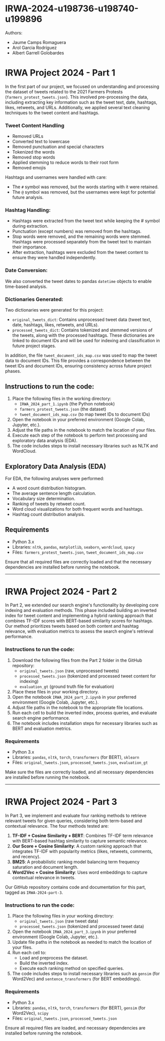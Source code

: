 # IRWA-2024-u198736-u198740-u199896

Authors:
- Jaume Camps Romaguera
- Arol Garcia Rodríguez
- Albert Garrell Golobardes

# IRWA Project 2024 - Part 1

In the first part of our project, we focused on understanding and processing the dataset of tweets related to the 2021 Farmers Protests (`farmers_protest_tweets.json`). This involved pre-processing the data, including extracting key information such as the tweet text, date, hashtags, likes, retweets, and URLs. Additionally, we applied several text cleaning techniques to the tweet content and hashtags.

### Tweet Content Handling
- Removed URLs
- Converted text to lowercase
- Removed punctuation and special characters
- Tokenized the words
- Removed stop words
- Applied stemming to reduce words to their root form
- Removed emojis

Hashtags and usernames were handled with care:
- The `#` symbol was removed, but the words starting with it were retained.
- The `@` symbol was removed, but the usernames were kept for potential future analysis.

### Hashtag Handling:
- Hashtags were extracted from the tweet text while keeping the # symbol during extraction.
- Punctuation (except numbers) was removed from the hashtags.
- Stop words were removed, and the remaining words were stemmed. Hashtags were processed separately from the tweet text to maintain their importance.
- After extraction, hashtags were excluded from the tweet content to ensure they were handled independently.

### Date Conversion:
We also converted the tweet dates to pandas `datetime` objects to enable time-based analysis.

### Dictionaries Generated:
Two dictionaries were generated for this project:
- `original_tweets_dict`: Contains unprocessed tweet data (tweet text, date, hashtags, likes, retweets, and URLs).
- `processed_tweets_dict`: Contains tokenized and stemmed versions of the tweets, along with the processed hashtags. These dictionaries are linked to document IDs and will be used for indexing and classification in future project stages.

In addition, the file `tweet_document_ids_map.csv` was used to map the tweet data to document IDs. This file provides a correspondence between the tweet IDs and document IDs, ensuring consistency across future project phases.

## Instructions to run the code:

1. Place the following files in the working directory:
   - `IRWA_2024_part_1.ipynb` (the Python notebook)
   - `farmers_protest_tweets.json` (the dataset)
   - `tweet_document_ids_map.csv` (to map tweet IDs to document IDs)
2. Open the notebook in your preferred environment (Google Colab, Jupyter, etc.).
3. Adjust the file paths in the notebook to match the location of your files.
4. Execute each step of the notebook to perform text processing and exploratory data analysis (EDA).
5. The code includes steps to install necessary libraries such as NLTK and WordCloud.

## Exploratory Data Analysis (EDA)

For EDA, the following analyses were performed:
- A word count distribution histogram.
- The average sentence length calculation.
- Vocabulary size determination.
- Ranking of tweets by retweet count.
- Word cloud visualizations for both frequent words and hashtags.
- Hashtag count distribution analysis.

## Requirements

- Python 3.x
- Libraries: `nltk`, `pandas`, `matplotlib`, `seaborn`, `wordcloud`, `spacy`
- Files: `farmers_protest_tweets.json`, `tweet_document_ids_map.csv`

Ensure that all required files are correctly loaded and that the necessary dependencies are installed before running the notebook.

---

# IRWA Project 2024 - Part 2

In Part 2, we extended our search engine's functionality by developing core indexing and evaluation methods. This phase included building an inverted index for tweet content and implementing a hybrid ranking approach that combines TF-IDF scores with BERT-based similarity scores for hashtags. Our method prioritizes tweets based on both content and hashtag relevance, with evaluation metrics to assess the search engine's retrieval performance.

### Instructions to run the code:

1. Download the following files from the Part 2 folder in the GitHub repository:
   - `original_tweets.json` (raw, unprocessed tweets)
   - `processed_tweets.json` (tokenized and processed tweet content for indexing)
   - `evaluation_gt` (ground truth file for evaluation)
2. Place these files in your working directory.
3. Open the notebook `IRWA_2024_part_2.ipynb` in your preferred environment (Google Colab, Jupyter, etc.).
4. Adjust file paths in the notebook to the appropriate file locations.
5. Run each cell to build the inverted index, process queries, and evaluate search engine performance.
6. The notebook includes installation steps for necessary libraries such as BERT and evaluation metrics.

### Requirements

- Python 3.x
- Libraries: `pandas`, `nltk`, `torch`, `transformers` (for BERT), `sklearn`
- Files: `original_tweets.json`, `processed_tweets.json`, `evaluation_gt`

Make sure the files are correctly loaded, and all necessary dependencies are installed before running the notebook.

---

# IRWA Project 2024 - Part 3

In Part 3, we implement and evaluate four ranking methods to retrieve relevant tweets for given queries, 
considering both term-based and contextual relevance. The four methods tested are:

1. **TF-IDF + Cosine Similarity + BERT**: Combines TF-IDF term relevance with BERT-based hashtag similarity to capture semantic relevance.
2. **Our Score + Cosine Similarity**: A custom ranking approach that integrates TF-IDF with popularity metrics (likes, retweets, comments, and recency).
3. **BM25**: A probabilistic ranking model balancing term frequency saturation and document length.
4. **Word2Vec + Cosine Similarity**: Uses word embeddings to capture contextual relevance in tweets.

Our GitHub repository contains code and documentation for this part, tagged as `IRWA-2024-part-3`.

### Instructions to run the code:

1. Place the following files in your working directory:
   - `original_tweets.json` (raw tweet data)
   - `processed_tweets.json` (tokenized and processed tweet data)
2. Open the notebook `IRWA_2024_part_3.ipynb` in your preferred environment (Google Colab, Jupyter, etc.).
3. Update file paths in the notebook as needed to match the location of your files.
4. Run each cell to:
   - Load and preprocess the dataset.
   - Build the inverted index.
   - Execute each ranking method on specified queries.
5. The code includes steps to install necessary libraries such as `gensim` (for Word2Vec) and `sentence_transformers` (for BERT embeddings).

### Requirements

- Python 3.x
- Libraries: `pandas`, `nltk`, `torch`, `transformers` (for BERT), `gensim` (for Word2Vec), `scipy`
- Files: `original_tweets.json`, `processed_tweets.json`

Ensure all required files are loaded, and necessary dependencies are installed before running the notebook.
